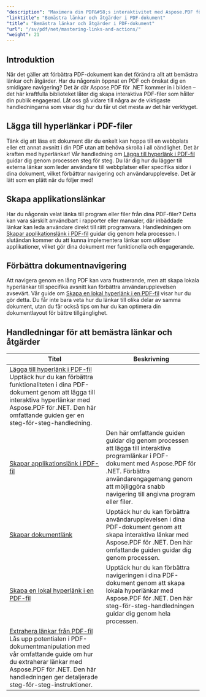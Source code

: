 ```yaml
---
"description": "Maximera din PDF&#58;s interaktivitet med Aspose.PDF för .NET. Upptäck hur du lägger till hyperlänkar och förbättrar navigeringen med våra steg-för-steg-handledningar."
"linktitle": "Bemästra länkar och åtgärder i PDF-dokument"
"title": "Bemästra länkar och åtgärder i PDF-dokument"
"url": "/sv/pdf/net/mastering-links-and-actions/"
"weight": 21
---
```


## Introduktion

När det gäller att förbättra PDF-dokument kan det förändra allt att bemästra länkar och åtgärder. Har du någonsin öppnat en PDF och önskat dig en smidigare navigering? Det är där Aspose.PDF för .NET kommer in i bilden – det här kraftfulla biblioteket låter dig skapa interaktiva PDF-filer som håller din publik engagerad. Låt oss gå vidare till några av de viktigaste handledningarna som visar dig hur du får ut det mesta av det här verktyget.

## Lägga till hyperlänkar i PDF-filer
Tänk dig att läsa ett dokument där du enkelt kan hoppa till en webbplats eller ett annat avsnitt i din PDF utan att behöva skrolla i all oändlighet. Det är kraften med hyperlänkar! Vår handledning om [Lägga till hyperlänk i PDF-fil](./adding-hyperlink/) guidar dig genom processen steg för steg. Du lär dig hur du lägger till externa länkar som leder användare till webbplatser eller specifika sidor i dina dokument, vilket förbättrar navigering och användarupplevelse. Det är lätt som en plätt när du följer med!

## Skapa applikationslänkar
Har du någonsin velat länka till program eller filer från dina PDF-filer? Detta kan vara särskilt användbart i rapporter eller manualer, där inbäddade länkar kan leda användare direkt till rätt programvara. Handledningen om [Skapar applikationslänk i PDF-fil](./creating-application-link/) guidar dig genom hela processen. I slutändan kommer du att kunna implementera länkar som utlöser applikationer, vilket gör dina dokument mer funktionella och engagerande.

## Förbättra dokumentnavigering
Att navigera genom en lång PDF kan vara frustrerande, men att skapa lokala hyperlänkar till specifika avsnitt kan förbättra användarupplevelsen avsevärt. Vår guide om [Skapa en lokal hyperlänk i en PDF-fil](./creating-local-hyperlink/) visar hur du gör detta. Du får inte bara veta hur du länkar till olika delar av samma dokument, utan du får också tips om hur du kan optimera din dokumentlayout för bättre tillgänglighet.

## Handledningar för att bemästra länkar och åtgärder
| Titel | Beskrivning |
| --- | --- | 
| [Lägga till hyperlänk i PDF-fil](./adding-hyperlink/) Upptäck hur du kan förbättra funktionaliteten i dina PDF-dokument genom att lägga till interaktiva hyperlänkar med Aspose.PDF för .NET. Den här omfattande guiden ger en steg-för-steg-handledning. |  
| [Skapar applikationslänk i PDF-fil](./creating-application-link/) | Den här omfattande guiden guidar dig genom processen att lägga till interaktiva programlänkar i PDF-dokument med Aspose.PDF för .NET. Förbättra användarengagemang genom att möjliggöra snabb navigering till angivna program eller filer. |  
| [Skapar dokumentlänk](./creating-document-link/) | Upptäck hur du kan förbättra användarupplevelsen i dina PDF-dokument genom att skapa interaktiva länkar med Aspose.PDF för .NET. Den här omfattande guiden guidar dig genom processen. |  
| [Skapa en lokal hyperlänk i en PDF-fil](./creating-local-hyperlink/) | Upptäck hur du kan förbättra navigeringen i dina PDF-dokument genom att skapa lokala hyperlänkar med Aspose.PDF för .NET. Den här steg-för-steg-handledningen guidar dig genom hela processen. |  
| [Extrahera länkar från PDF-fil](./extract-links-from-pdf-file/) Lås upp potentialen i PDF-dokumentmanipulation med vår omfattande guide om hur du extraherar länkar med Aspose.PDF för .NET. Den här handledningen ger detaljerade steg-för-steg-instruktioner. |